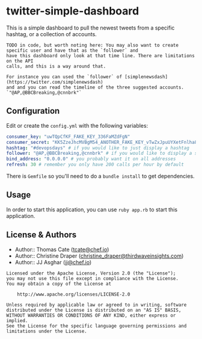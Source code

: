 # twitter-simple-dashboard

This is a simple dashboard to pull the newest tweets from a specific hashtag, or
a collection of accounts.

~~~~~~~
TODO in code, but worth noting here: You may also want to create specific user and have that as the `follower` and
have this dashboard only look at that time line. There are limitations on the API
calls, and this is a way around that.

For instance you can used the `follower` of [simplenewsdash](https://twitter.com/simplenewsdash)
and and you can read the timeline of the three suggested accounts. `"@AP,@BBCBreaking,@cnnbrk"`
~~~~~~~

## Configuration

Edit or create the `config.yml` with the following variables:

```yaml
consumer_key: "uwTQpCfKF_FAKE_KEY_336FaMZdFgN"
consumer_secret: "KK5ZzeJhcMVBgM54_ANOTHER_FAKE_KEY_vTwZxJpuUYXetFnlha81EyH"
hashtag: "#devopsdays" # if you would like to just display a hashtag
follower: "@AP,@BBCBreaking,@cnnbrk" # if you would like to display a selection of accounts
bind_address: "0.0.0.0" # you probably want it on all addresses
refresh: 30 # remember you only have 200 calls per hour by default
```

There is `Gemfile` so you'll need to do a `bundle install` to get dependencies.

## Usage

In order to start this application, you can use `ruby app.rb` to start
this application.

## License & Authors

- Author:: Thomas Cate (tcate@chef.io)
- Author:: Christine Draper (christine_draper@thirdwaveinsights.com)
- Author:: JJ Asghar (jj@chef.io)

```
Licensed under the Apache License, Version 2.0 (the "License");
you may not use this file except in compliance with the License.
You may obtain a copy of the License at

    http://www.apache.org/licenses/LICENSE-2.0

Unless required by applicable law or agreed to in writing, software
distributed under the License is distributed on an "AS IS" BASIS,
WITHOUT WARRANTIES OR CONDITIONS OF ANY KIND, either express or implied.
See the License for the specific language governing permissions and
limitations under the License.
```
